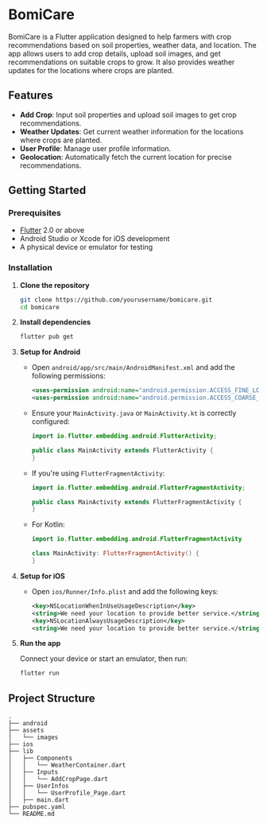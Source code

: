 # BomiCare

BomiCare is a Flutter application designed to help farmers with crop recommendations based on soil properties, weather data, and location. The app allows users to add crop details, upload soil images, and get recommendations on suitable crops to grow. It also provides weather updates for the locations where crops are planted.

## Features

- **Add Crop**: Input soil properties and upload soil images to get crop recommendations.
- **Weather Updates**: Get current weather information for the locations where crops are planted.
- **User Profile**: Manage user profile information.
- **Geolocation**: Automatically fetch the current location for precise recommendations.

## Getting Started

### Prerequisites

- [Flutter](https://flutter.dev/docs/get-started/install) 2.0 or above
- Android Studio or Xcode for iOS development
- A physical device or emulator for testing

### Installation

1. **Clone the repository**

    ```bash
    git clone https://github.com/yourusername/bomicare.git
    cd bomicare
    ```

2. **Install dependencies**

    ```bash
    flutter pub get
    ```

3. **Setup for Android**

    - Open `android/app/src/main/AndroidManifest.xml` and add the following permissions:

      ```xml
      <uses-permission android:name="android.permission.ACCESS_FINE_LOCATION" />
      <uses-permission android:name="android.permission.ACCESS_COARSE_LOCATION" />
      ```

    - Ensure your `MainActivity.java` or `MainActivity.kt` is correctly configured:

      ```java
      import io.flutter.embedding.android.FlutterActivity;

      public class MainActivity extends FlutterActivity {
      }
      ```

    - If you're using `FlutterFragmentActivity`:

      ```java
      import io.flutter.embedding.android.FlutterFragmentActivity;

      public class MainActivity extends FlutterFragmentActivity {
      }
      ```

    - For Kotlin:

      ```kotlin
      import io.flutter.embedding.android.FlutterFragmentActivity

      class MainActivity: FlutterFragmentActivity() {
      }
      ```

4. **Setup for iOS**

    - Open `ios/Runner/Info.plist` and add the following keys:

      ```xml
      <key>NSLocationWhenInUseUsageDescription</key>
      <string>We need your location to provide better service.</string>
      <key>NSLocationAlwaysUsageDescription</key>
      <string>We need your location to provide better service.</string>
      ```

5. **Run the app**

    Connect your device or start an emulator, then run:

    ```bash
    flutter run
    ```

## Project Structure

```plaintext
.
├── android
├── assets
│   └── images
├── ios
├── lib
│   ├── Components
│   │   └── WeatherContainer.dart
│   ├── Inputs
│   │   └── AddCropPage.dart
│   ├── UserInfos
│   │   └── UserProfile_Page.dart
│   ├── main.dart
├── pubspec.yaml
└── README.md

